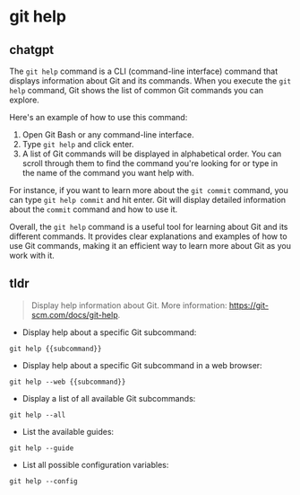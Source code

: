 # git help 
## chatgpt 
The `git help` command is a CLI (command-line interface) command that displays information about Git and its commands. When you execute the `git help` command, Git shows the list of common Git commands you can explore. 

Here's an example of how to use this command:

1. Open Git Bash or any command-line interface.
2. Type `git help` and click enter.
3. A list of Git commands will be displayed in alphabetical order. You can scroll through them to find the command you're looking for or type in the name of the command you want help with.

For instance, if you want to learn more about the `git commit` command, you can type `git help commit` and hit enter. Git will display detailed information about the `commit` command and how to use it.

Overall, the `git help` command is a useful tool for learning about Git and its different commands. It provides clear explanations and examples of how to use Git commands, making it an efficient way to learn more about Git as you work with it. 

## tldr 
 
> Display help information about Git.
> More information: <https://git-scm.com/docs/git-help>.

- Display help about a specific Git subcommand:

`git help {{subcommand}}`

- Display help about a specific Git subcommand in a web browser:

`git help --web {{subcommand}}`

- Display a list of all available Git subcommands:

`git help --all`

- List the available guides:

`git help --guide`

- List all possible configuration variables:

`git help --config`
